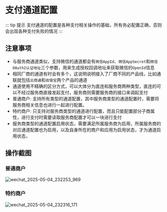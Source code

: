 # 支付通道配置

::: tip 提示
支付通道的配置是各种支付相关操作的基础，所有务必配置正确，否则会出现各种支付失败的情况
:::

## 注意事项

- 与服务商通道类似，支持微信的通道都会有`微信AppId`、`微信AppSecret`和`微信OAuth2认证地址`三个参数，用来生成授权回调地址来获取微信的`OpenId`信息
- 相同厂商的通道有时会有多个，这说明说明接入了厂商不同的产品线，比如通联就包括`云商通`和`收银宝`两个产品的通道
- 通道使用不精确的区分方式，可以大体分为直连和服务商两种类型，直连的可以不经过服务商直接发起支付，服务商则需要服务商的接口来调起支付
- 普通商户: 支持所有类型的通道配置，其中服务商类型的通道配置时，需要将服务商相关信息也进行一起进行配置。
- 特约商户: 只支持对服务商类型的通道进行配置，而且只能配置部分子商属性，进行支付时需要读取服务商配置才可以一块进行支付
- 服务商类型的通道配置启用状态，需要满足所属服务商为启用，所属服务商的对应通道配置也为启用，以及自身所在的商户和应用为启用状态，才为通道启用状态，


## 操作截图
### 普通商户
![wechat_2025-05-04_232253_969](https://cdn.jsdmirror.com/gh/xxm1995/picx-images-hosting@master/20250504/wechat_2025-05-04_232253_969.8dx2vqkxeh.webp)

### 特约商户
![wechat_2025-05-04_232316_171](https://cdn.jsdmirror.com/gh/xxm1995/picx-images-hosting@master/20250504/wechat_2025-05-04_232316_171.9o00222wpm.webp)
